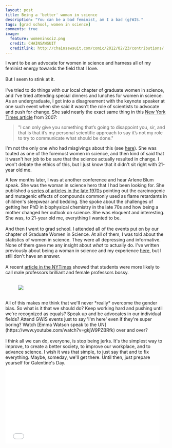 ```yaml
---
layout: post
title: Being a 'better' woman in science
description: "You can be a bad feminist, am I a bad (g)WIS."
tags: [grad school, women in science]
comments: true
image:
  feature: womeninsci2.png
  credit: CHAINSAWSUIT
  creditlink: http://chainsawsuit.com/comic/2012/02/23/contributions/
---
```

I want to be an advocate for women in science and harness all of my feminist energy towards the field that I love.
<br><br>
But I seem to stink at it.
<br><br>
I've tried to do things with our local chapter of graduate women in science, and I've tried attending special dinners and lunches for women in science. As an undergraduate, I got into a disagreement with the keynote speaker at one such event when she said it wasn't the role of scientists to advocate and push for change. She said nearly the exact same thing in this [New York Times article](http://www.nytimes.com/2007/02/06/science/earth/06profile.html?_r=0) from 2007:

>"I can only give you something that’s going to disappoint you, sir, and that is that it’s my personal scientific approach to say it’s not my role to try to communicate what should be done."

I'm not the only one who had misgivings about this (see [here](http://dotearth.blogs.nytimes.com/2014/01/19/fresh-views-on-climate-scientists-as-advocates/)). She was touted as one of the foremost women in science, and then kind of said that it wasn't her job to be sure that the science actually resulted in change. I won't debate the ethics of this, but I just know that it didn't sit right with 21-year old me.

A few months later, I was at another conference and hear Arlene Blum speak. She was the woman in science hero that I had been looking for. She published a [series of articles in the late 1970s](http://greensciencepolicy.org/our-publications/) pointing out the carcinogenic and mutagenic effects of compounds commonly used as flame retardants in children's sleepwear and bedding. She spoke about the challenges of getting her PhD in biophysical chemistry in the late 70s and how being a mother changed her outlook on science. She was eloquent and interesting. She was, to 21-year old me, everything I wanted to be.
<br><br>
And then I went to grad school. I attended all of the events put on by our chapter of Graduate Women in Science. At all of them, I was told about the statistics of women in science. They were all depressing and informative. None of them gave me any insight about *what* to actually do. I've written previously about being a woman in science and my experience [here](http://mollyhanlon.com/women1), but I still don't have an answer.
<br><br>
A recent [article in the NYTimes](http://www.nytimes.com/2015/02/07/upshot/is-the-professor-bossy-or-brilliant-much-depends-on-gender.html?abt=0002&abg=1) showed that students were more likely to call male professors brilliant and female professors bossy. 
<br><br>

<figure> 
 <img src = "http://s3-ec.buzzfed.com/static/2014-02/enhanced/webdr02/4/22/anigif_enhanced-4588-1391572336-2.gif"></a>
</figure>
<br>
All of this makes me think that we'll never *really* overcome the gender bias. So what is it that we should do? Keep working hard and pushing until we're recognized as equals? Speak up and be advocates in our individual fields? Attend GWIS events just to say 'I'm here' even if they're super boring? Watch [Emma Watson speak to the UN](https://www.youtube.com/watch?v=gkjW9PZBRfk) over and over? 
<br><br>
I think all we can do, everyone, is stop being jerks. It's the simplest way to improve, to create a better society, to improve our workplace, and to advance science. I wish it was that simple, to just say that and to fix everything. Maybe, someday, we'll get there. Until then, just prepare yourself for Galentine's Day.

<iframe src="//giphy.com/embed/mwBaQUehEJUnm?html5=true" width="480" height="244" frameBorder="0" webkitAllowFullScreen mozallowfullscreen allowFullScreen></iframe>

